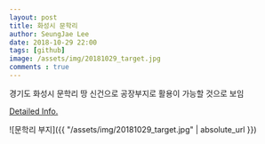 ```yaml
---
layout: post
title: 화성시 문학리
author: SeungJae Lee
date: 2018-10-29 22:00
tags: [github]
image: /assets/img/20181029_target.jpg
comments : true
---
```



경기도 화성시 문학리 땅 신건으로 공장부지로 활용이 가능할 것으로 보임

[Detailed Info.](https://bit.ly/2qfOrsb)

![문학리 부지]({{ "/assets/img/20181029_target.jpg" | absolute_url }})